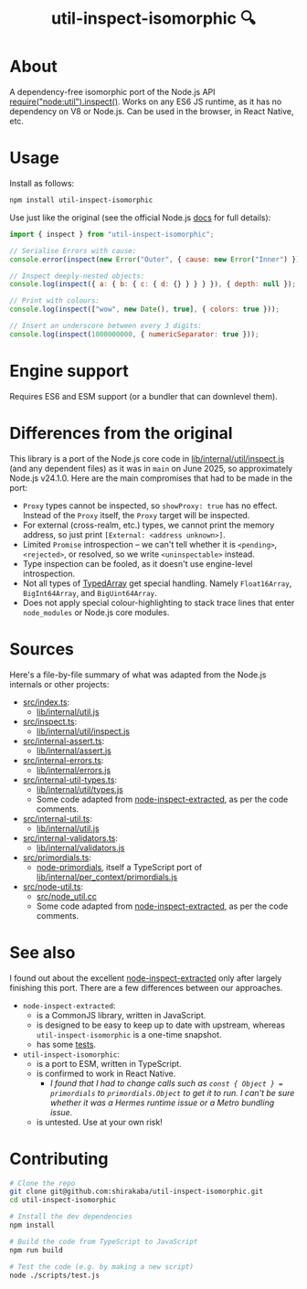 <h1 align="center">util-inspect-isomorphic 🔍</h2>

# About

A dependency-free isomorphic port of the Node.js API [require("node:util").inspect()](https://nodejs.org/api/util.html#utilinspectobject-options). Works on any ES6 JS runtime, as it has no dependency on V8 or Node.js. Can be used in the browser, in React Native, etc.

# Usage

Install as follows:

```sh
npm install util-inspect-isomorphic
```

Use just like the original (see the official Node.js [docs](https://nodejs.org/api/util.html#utilinspectobject-options) for full details):

```js
import { inspect } from "util-inspect-isomorphic";

// Serialise Errors with cause:
console.error(inspect(new Error("Outer", { cause: new Error("Inner") })));

// Inspect deeply-nested objects:
console.log(inspect({ a: { b: { c: { d: {} } } } }), { depth: null });

// Print with colours:
console.log(inspect(["wow", new Date(), true], { colors: true }));

// Insert an underscore between every 3 digits:
console.log(inspect(1000000000, { numericSeparator: true }));
```

# Engine support

Requires ES6 and ESM support (or a bundler that can downlevel them).

# Differences from the original

This library is a port of the Node.js core code in [lib/internal/util/inspect.js](https://github.com/nodejs/node/blob/main/lib/internal/util/inspect.js) (and any dependent files) as it was in `main` on June 2025, so approximately Node.js v24.1.0. Here are the main compromises that had to be made in the port:

- `Proxy` types cannot be inspected, so `showProxy: true` has no effect. Instead of the `Proxy` itself, the `Proxy` target will be inspected.
- For external (cross-realm, etc.) types, we cannot print the memory address, so just print `[External: <address unknown>]`.
- Limited `Promise` introspection – we can't tell whether it is `<pending>`, `<rejected>`, or resolved, so we write `<uninspectable>` instead.
- Type inspection can be fooled, as it doesn't use engine-level introspection.
- Not all types of [TypedArray](https://developer.mozilla.org/en-US/docs/Web/JavaScript/Reference/Global_Objects/TypedArray) get special handling. Namely `Float16Array`, `BigInt64Array`, and `BigUint64Array`.
- Does not apply special colour-highlighting to stack trace lines that enter `node_modules` or Node.js core modules.

# Sources

Here's a file-by-file summary of what was adapted from the Node.js internals or other projects:

- [src/index.ts](./src/index.ts):
  - [lib/internal/util.js](https://github.com/nodejs/node/blob/main/lib/internal/util.js)
- [src/inspect.ts](./src/inspect.ts):
  - [lib/internal/util/inspect.js](https://github.com/nodejs/node/blob/main/lib/internal/util/inspect.js)
- [src/internal-assert.ts](./src/internal-assert.ts):
  - [lib/internal/assert.js](https://github.com/nodejs/node/blob/main/lib/internal/assert.js)
- [src/internal-errors.ts](./src/internal-errors.ts):
  - [lib/internal/errors.js](https://github.com/nodejs/node/blob/main/lib/internal/errors.js)
- [src/internal-util-types.ts](./src/internal-util-types.ts):
  - [lib/internal/util/types.js](https://github.com/nodejs/node/blob/main/lib/internal/util/types.js)
  - Some code adapted from [node-inspect-extracted](https://github.com/hildjj/node-inspect-extracted/blob/main/src/internal/util/types.js), as per the code comments.
- [src/internal-util.ts](./src/internal-util.ts):
  - [lib/internal/util.js](https://github.com/nodejs/node/blob/main/lib/internal/util.js)
- [src/internal-validators.ts](./src/internal-validators.ts):
  - [lib/internal/validators.js](https://github.com/nodejs/node/blob/main/lib/internal/validators.js)
- [src/primordials.ts](./src/primordials.ts):
  - [node-primordials](https://github.com/isaacs/node-primordials/blob/main/src/index.ts), itself a TypeScript port of [lib/internal/per_context/primordials.js](https://github.com/nodejs/node/blob/main/lib/internal/per_context/primordials.js)
- [src/node-util.ts](./src/node-util.ts):
  - [src/node_util.cc](https://github.com/nodejs/node/blob/main/src/node_util.cc)
  - Some code adapted from [node-inspect-extracted](https://github.com/hildjj/node-inspect-extracted/blob/main/src/util.js), as per the code comments.

# See also

I found out about the excellent [node-inspect-extracted](https://github.com/hildjj/node-inspect-extracted) only after largely finishing this port. There are a few differences between our approaches.

- `node-inspect-extracted`:
  - is a CommonJS library, written in JavaScript.
  - is designed to be easy to keep up to date with upstream, whereas `util-inspect-isomorphic` is a one-time snapshot.
  - has some [tests](https://github.com/hildjj/node-inspect-extracted/tree/main/test).
- `util-inspect-isomorphic`:
  - is a port to ESM, written in TypeScript.
  - is confirmed to work in React Native.
    - _I found that I had to change calls such as `const { Object } = primordials` to `primordials.Object` to get it to run. I can't be sure whether it was a Hermes runtime issue or a Metro bundling issue._
  - is untested. Use at your own risk!

# Contributing

```sh
# Clone the repo
git clone git@github.com:shirakaba/util-inspect-isomorphic.git
cd util-inspect-isomorphic

# Install the dev dependencies
npm install

# Build the code from TypeScript to JavaScript
npm run build

# Test the code (e.g. by making a new script)
node ./scripts/test.js
```
